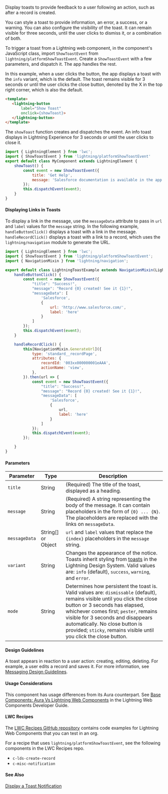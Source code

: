 Display toasts to provide feedback to a user following an action, such as after a record is created.

You can style a toast to provide information, an error, a success, or a warning. You can also configure the visibility of the toast. It can remain visible for three seconds, until the user clicks to dismiss it, or a combination of both.

To trigger a toast from a Lightning web component, in the component's JavaScript class, import `ShowToastEvent` from `lightning/platformShowToastEvent`. Create a `ShowToastEvent` with a few parameters, and dispatch it. The app handles the rest.

In this example, when a user clicks the button, the app displays a
toast with the `info` variant, which is the default. The toast remains visible for 3 seconds or until the user clicks the close
button, denoted by the X in the top right corner, which is also the default.


 ```html
<template>
    <lightning-button
        label="Show Toast"
        onclick={showToast}>
    </lightning-button>
</template>
```

The `showToast` function creates and dispatches the event. An info toast displays in Lightning Experience for 3 seconds or until the user clicks to close it.

```javascript
import { LightningElement } from 'lwc';
import { ShowToastEvent } from 'lightning/platformShowToastEvent'
export default class MyComponent extends LightningElement {
    showToast() {
        const event = new ShowToastEvent({
            title: 'Get Help',
            message: 'Salesforce documentation is available in the app. Click ? in the upper-right corner.',
        });
        this.dispatchEvent(event);
    }
}
```
#### Displaying Links in Toasts

To display a link in the message, use the `messageData` attribute to pass in `url` and `label` values for the `message` string. In the following example, `handleButtonClick()` displays a toast with a link in the message. `handleRecordClick()` displays a toast with a link to a record, which uses the `lightning/navigation` module to generate the URL.

```javascript
import { LightningElement } from 'lwc';
import { ShowToastEvent } from 'lightning/platformShowToastEvent';
import { NavigationMixin } from 'lightning/navigation';

export default class LightningToastExample extends NavigationMixin(LightningElement) {
    handleButtonClick() {
        const event = new ShowToastEvent({
            "title": "Success!",
            "message": "Record {0} created! See it {1}!",
            "messageData": [
                'Salesforce',
                {
                    url: 'http://www.salesforce.com/',
                    label: 'here'
                }
            ]
        });
        this.dispatchEvent(event);
    }

    handleRecordClick() {
        this[NavigationMixin.GenerateUrl]({
            type: 'standard__recordPage',
            attributes: {
                recordId: '003xx000000001eAAA',
                actionName: 'view',
            },
        }).then(url => {
            const event = new ShowToastEvent({
                "title": "Success!",
                "message": "Record {0} created! See it {1}!",
                "messageData": [
                    'Salesforce',
                    {
                        url,
                        label: 'here'
                    }
                ]
            });
            this.dispatchEvent(event);
        });

    }
}
```

#### Parameters

Parameter|Type|Description
-----|-----|-----
`title`|String|(Required) The title of the toast, displayed as a heading.
`message`|String|(Required) A string representing the body of the message. It can contain placeholders in the form of `{0} ... {N}`. The placeholders are replaced with the links on `messageData`.
`messageData`|String[] or Object| `url` and `label` values that replace the `{index}` placeholders in the `message` string.
`variant`|String|Changes the appearance of the notice. Toasts inherit styling from [toasts](https://www.lightningdesignsystem.com/components/toast) in the Lightning Design System. Valid values are: `info` (default), `success`, `warning`, and `error`.
`mode`|String|Determines how persistent the toast is. Valid values are: `dismissable` (default), remains visible until you click the close button or 3 seconds has elapsed, whichever comes first; `pester`, remains visible for 3 seconds and disappears automatically. No close button is provided; `sticky`, remains visible until you click the close button.

#### Design Guidelines

A toast appears in reaction to a user action: creating, editing, deleting. For example, a user edits a record and saves it. For more information, see [Messaging Design Guidelines](https://lightningdesignsystem.com/guidelines/messaging/overview/).

#### Usage Considerations

This component has usage differences from its Aura counterpart. See [Base Components: Aura Vs Lightning Web Components](docs/component-library/documentation/lwc/lwc.migrate_map_aura_lwc_components) in the Lightning Web Components Developer Guide.

#### LWC Recipes

The [LWC Recipes GitHub repository](https://github.com/trailheadapps/lwc-recipes) contains code examples for Lightning Web Components that you can test in an org.

For a recipe that uses `lightning/platformShowToastEvent`, see the following components in the LWC Recipes repo.
 * `c-lds-create-record`
 * `c-misc-notification`

#### See Also
[Display a Toast Notification](/docs/component-library/documentation/lwc/lwc.use_toast)
